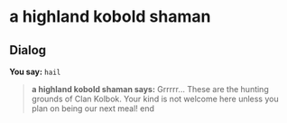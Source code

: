# a highland kobold shaman
## Dialog

**You say:** `hail`



>**a highland kobold shaman says:** Grrrrr... These are the hunting grounds of Clan Kolbok. Your kind is not welcome here unless you plan on being our next meal!
end